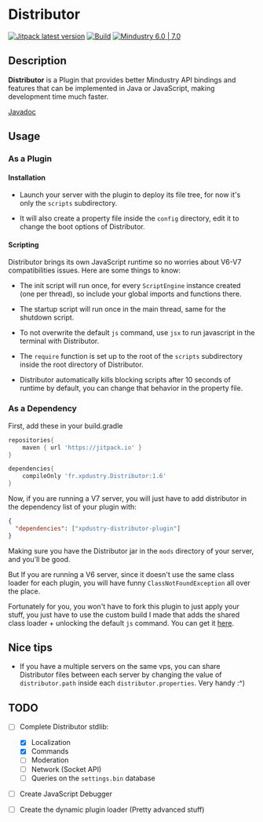 # Distributor

[![Jitpack latest version](https://jitpack.io/v/Xpdustry/Distributor.svg)](https://jitpack.io/#Xpdustry/Distributor)
[![Build](https://github.com/Xpdustry/Distributor/actions/workflows/build.yml/badge.svg?branch=master)](https://github.com/Xpdustry/Distributor/actions/workflows/build.yml)
[![Mindustry 6.0 | 7.0 ](https://img.shields.io/badge/Mindustry-6.0%20%7C%207.0-ffd37f)](https://github.com/Anuken/Mindustry/releases)

## Description

**Distributor** is a Plugin that provides better Mindustry API bindings and features that can be implemented in Java or JavaScript, making development time much faster.

[Javadoc](https://javadoc.jitpack.io/fr/xpdustry/distributor/v1.6/javadoc/)

## Usage

### As a Plugin

#### Installation

- Launch your server with the plugin to deploy its file tree, for now it's only the `scripts` subdirectory.

- It will also create a property file inside the `config` directory, edit it to change the boot options of Distributor.

#### Scripting

Distributor brings its own JavaScript runtime so no worries about V6-V7 compatibilities issues. Here are some things to know:

- The init script will run once, for every `ScriptEngine` instance created (one per thread), so include your global imports and functions there.

- The startup script will run once in the main thread, same for the shutdown script.

- To not overwrite the default `js` command, use `jsx` to run javascript in the terminal with Distributor.

- The `require` function is set up to the root of the `scripts` subdirectory inside the root directory of Distributor.

- Distributor automatically kills blocking scripts after 10 seconds of runtime by default, you can change that behavior in the property file.

### As a Dependency

First, add these in your build.gradle

```gradle
repositories{
    maven { url 'https://jitpack.io' }
}

dependencies{
    compileOnly 'fr.xpdustry.Distributor:1.6'
}
```

Now, if you are running a V7 server, you will just have to add distributor in the dependency list of your plugin with:
```json
{
  "dependencies": ["xpdustry-distributor-plugin"]
}
```
Making sure you have the Distributor jar in the `mods` directory of your server, and you'll be good.

But If you are running a V6 server, since it doesn't use the same class loader for each plugin, you will have funny `ClassNotFoundException` all over the place.

Fortunately for you, you won't have to fork this plugin to just apply your stuff, you just have to use the custom build I made that adds the shared class loader + unlocking the default `js` command.
You can get it [here](https://github.com/Phinner/Mindustry/releases/tag/v126.3).

## Nice tips

- If you have a multiple servers on the same vps, you can share Distributor files between each server by changing the value of `distributor.path` inside each `distributor.properties`. Very handy :^)

## TODO

- [ ] Complete Distributor stdlib:
    - [X] Localization
    - [X] Commands
    - [ ] Moderation
    - [ ] Network (Socket API)
    - [ ] Queries on the `settings.bin` database

- [ ] Create JavaScript Debugger

- [ ] Create the dynamic plugin loader (Pretty advanced stuff)
